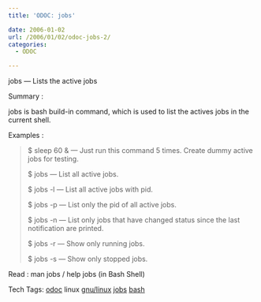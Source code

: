 ```yaml
---
title: 'ODOC: jobs'

date: 2006-01-02
url: /2006/01/02/odoc-jobs-2/
categories:
  - ODOC

---
```

jobs &#8212; Lists the active jobs

Summary :

jobs is bash build-in command, which is used to list the actives jobs in the current shell.

Examples :

> $ sleep 60 & &#8212; Just run this command 5 times. Create dummy active jobs for testing.
> 
> $ jobs &#8212; List all active jobs.
> 
> $ jobs -l &#8212; List all active jobs with pid.
> 
> $ jobs -p &#8212; List only the pid of all active jobs.
> 
> $ jobs -n &#8212; List only jobs that have changed status since the last notification are printed.
> 
> $ jobs -r &#8212; Show only running jobs.
> 
> $ jobs -s &#8212; Show only stopped jobs.

Read : man jobs / help jobs (in Bash Shell)

<div>
  Tech Tags: <a rel="tag" href="http://technorati.com/tag/odoc">odoc</a> linux <a rel="tag" href="http://technorati.com/tag/gnu/linux">gnu/linux</a> <a rel="tag" href="http://technorati.com/tag/jobs">jobs</a> <a rel="tag" href="http://technorati.com/tag/bash">bash</a>
</div>